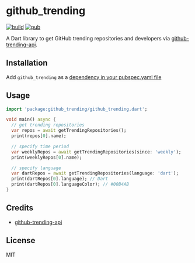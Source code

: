 # github_trending

[![build](https://img.shields.io/travis/pd4d10/github-trending.svg)](https://travis-ci.org/pd4d10/github-trending)
[![pub](https://img.shields.io/pub/v/github_trending.svg)](https://pub.dartlang.org/packages/github_trending)

A Dart library to get GitHub trending repositories and developers via [github-trending-api](https://github.com/huchenme/github-trending-api).

## Installation

Add `github_trending` as a [dependency in your pubspec.yaml file](https://flutter.dev/docs/development/packages-and-plugins/using-packages)

## Usage

```dart
import 'package:github_trending/github_trending.dart';

void main() async {
  // get trending repositories
  var repos = await getTrendingRepositories();
  print(repos[0].name);

  // specify time period
  var weeklyRepos = await getTrendingRepositories(since: 'weekly');
  print(weeklyRepos[0].name);

  // specify language
  var dartRepos = await getTrendingRepositories(language: 'dart');
  print(dartRepos[0].language); // Dart
  print(dartRepos[0].languageColor); // #00B4AB
}
```

## Credits

- [github-trending-api](https://github.com/huchenme/github-trending-api)

## License

MIT
